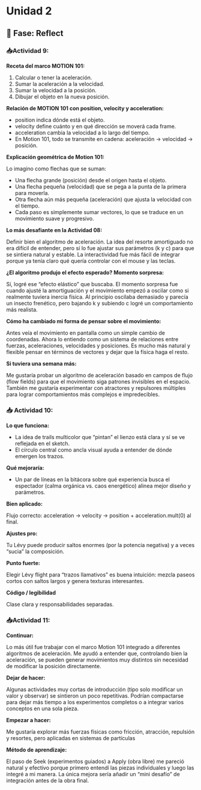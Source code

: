 # Unidad 2


## 🤔 Fase: Reflect

### 📥Actividad 9:

**Receta del marco MOTION 101:**

1.	Calcular o tener la aceleración.
2.	Sumar la aceleración a la velocidad.
3.	Sumar la velocidad a la posición.
4.	Dibujar el objeto en la nueva posición.

**Relación de MOTION 101 con position, velocity y acceleration:**

- position indica dónde está el objeto.
- velocity define cuánto y en qué dirección se moverá cada frame.
- acceleration cambia la velocidad a lo largo del tiempo.
- En Motion 101, todo se transmite en cadena: aceleración → velocidad → posición.

**Explicación geométrica de Motion 101:**

Lo imagino como flechas que se suman:
- Una flecha grande (posición) desde el origen hasta el objeto.
- Una flecha pequeña (velocidad) que se pega a la punta de la primera para moverla.
- Otra flecha aún más pequeña (aceleración) que ajusta la velocidad con el tiempo.
- Cada paso es simplemente sumar vectores, lo que se traduce en un movimiento suave y progresivo.

**Lo más desafiante en la Actividad 08:**

Definir bien el algoritmo de aceleración. La idea del resorte amortiguado no era difícil de entender, pero sí lo fue ajustar sus parámetros (k y c) para que se sintiera natural y estable. La interactividad fue más fácil de integrar porque ya tenía claro qué quería controlar con el mouse y las teclas.

**¿El algoritmo produjo el efecto esperado? Momento sorpresa:**

Sí, logré ese “efecto elástico” que buscaba. El momento sorpresa fue cuando ajusté la amortiguación y el movimiento empezó a oscilar como si realmente tuviera inercia física. Al principio oscilaba demasiado y parecía un insecto frenético, pero bajando k y subiendo c logré un comportamiento más realista.

**Cómo ha cambiado mi forma de pensar sobre el movimiento:**

Antes veía el movimiento en pantalla como un simple cambio de coordenadas. Ahora lo entiendo como un sistema de relaciones entre fuerzas, aceleraciones, velocidades y posiciones. Es mucho más natural y flexible pensar en términos de vectores y dejar que la física haga el resto.

**Si tuviera una semana más:**

Me gustaría probar un algoritmo de aceleración basado en campos de flujo (flow fields) para que el movimiento siga patrones invisibles en el espacio. También me gustaría experimentar con atractores y repulsores múltiples para lograr comportamientos más complejos e impredecibles.

### 📥 Actividad 10:

**Lo que funciona:**

- La idea de trails multicolor que “pintan” el lienzo está clara y sí se ve reflejada en el sketch.
- El círculo central como ancla visual ayuda a entender de dónde emergen los trazos.

**Qué mejoraría:**

- Un par de líneas en la bitácora sobre qué experiencia busca el espectador (calma orgánica vs. caos energético) alinea mejor diseño y parámetros.

**Bien aplicado:**

Flujo correcto: acceleration → velocity → position + acceleration.mult(0) al final.

**Ajustes pro:**

Tu Lévy puede producir saltos enormes (por la potencia negativa) y a veces “sucia” la composición. 

**Punto fuerte:**

Elegir Lévy flight para “trazos llamativos” es buena intuición: mezcla paseos cortos con saltos largos y genera texturas interesantes.

**Código / legibilidad**

Clase clara y responsabilidades separadas.

### 📥Actividad 11:

**Continuar:**

Lo más útil fue trabajar con el marco Motion 101 integrado a diferentes algoritmos de aceleración. Me ayudó a entender que, controlando bien la aceleración, se pueden generar movimientos muy distintos sin necesidad de modificar la posición directamente.

**Dejar de hacer:**

Algunas actividades muy cortas de introducción (tipo solo modificar un valor y observar) se sintieron un poco repetitivas. Podrían compactarse para dejar más tiempo a los experimentos completos o a integrar varios conceptos en una sola pieza.

**Empezar a hacer:**

Me gustaría explorar más fuerzas físicas como fricción, atracción, repulsión y resortes, pero aplicadas en sistemas de partículas

**Método de aprendizaje:**

El paso de Seek (experimentos guiados) a Apply (obra libre) me pareció natural y efectivo porque primero entendí las piezas individuales y luego las integré a mi manera. La única mejora sería añadir un “mini desafío” de integración antes de la obra final.
